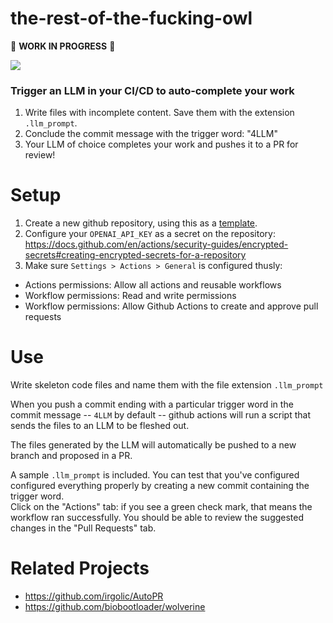 # the-rest-of-the-fucking-owl

🚧 **WORK IN PROGRESS** 🚧

![](https://i.imgur.com/RadSf.jpg)


### Trigger an LLM in your CI/CD to auto-complete your work

1. Write files with incomplete content. Save them with the extension `.llm_prompt`.
2. Conclude the commit message with the trigger word: "4LLM"
3. Your LLM of choice completes your work and pushes it to a PR for review!


# Setup

1. Create a new github repository, using this as a [template](https://docs.github.com/en/repositories/creating-and-managing-repositories/creating-a-repository-from-a-template).
2. Configure your `OPENAI_API_KEY` as a secret on the repository: https://docs.github.com/en/actions/security-guides/encrypted-secrets#creating-encrypted-secrets-for-a-repository
3. Make sure `Settings > Actions > General` is configured thusly:
  - Actions permissions: Allow all actions and reusable workflows
  - Workflow permissions: Read and write permissions
  - Workflow permissions: Allow Github Actions to create and approve pull requests 

# Use

Write skeleton code files and name them with the file extension `.llm_prompt`

When you push a commit ending with a particular trigger word in the commit message -- `4LLM` by default -- github actions will run a script that sends the files to an LLM to be fleshed out. 

The files generated by the LLM will automatically be pushed to a new branch and proposed in a PR.

A sample `.llm_prompt` is included. You can test that you've configured configured everything properly by creating a new commit containing the trigger word.  
Click on the "Actions" tab: if you see a green check mark, that means the workflow ran successfully. You should be able to review the suggested changes in the "Pull Requests" tab.

# Related Projects

* https://github.com/irgolic/AutoPR
* https://github.com/biobootloader/wolverine
